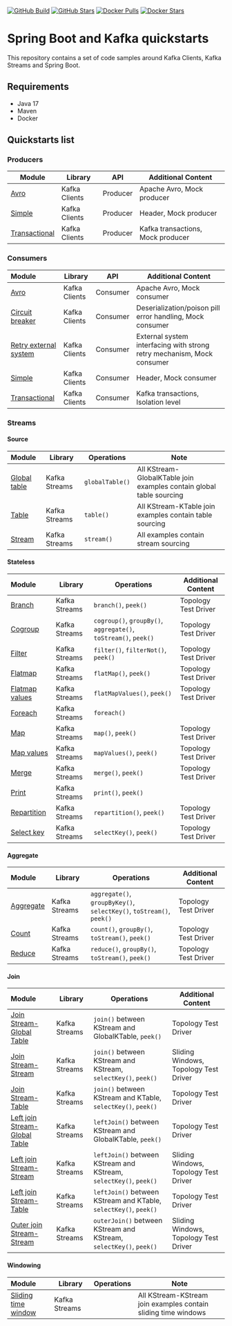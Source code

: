 [![GitHub Build](https://img.shields.io/github/workflow/status/loicgreffier/spring-boot-kafka-quickstarts/continuous-integration/main?logo=github&style=for-the-badge)](https://github.com/loicgreffier/spring-boot-kafka-quickstarts/actions/workflows/continuous_integration.yml)
[![GitHub Stars](https://img.shields.io/github/stars/loicgreffier/spring-boot-kafka-quickstarts?logo=github&style=for-the-badge)](https://github.com/loicgreffier/spring-boot-kafka-quickstarts)
[![Docker Pulls](https://img.shields.io/docker/pulls/loicgreffier/spring-boot-kafka-quickstarts?label=Pulls&logo=docker&style=for-the-badge)](https://hub.docker.com/r/loicgreffier/spring-boot-kafka-quickstarts/tags)
[![Docker Stars](https://img.shields.io/docker/stars/loicgreffier/spring-boot-kafka-quickstarts?label=Stars&logo=docker&style=for-the-badge)](https://hub.docker.com/r/loicgreffier/spring-boot-kafka-quickstarts)

# Spring Boot and Kafka quickstarts

This repository contains a set of code samples around Kafka Clients, Kafka Streams and Spring Boot. 

## Requirements

- Java 17
- Maven
- Docker 

## Quickstarts list

### Producers

| Module                                                                    | Library       | API      | Additional Content                |
|---------------------------------------------------------------------------|---------------|----------|-----------------------------------|
| [Avro](/kafka-producer-quickstarts/kafka-producer-avro)                   | Kafka Clients | Producer | Apache Avro, Mock producer        |
| [Simple](/kafka-producer-quickstarts/kafka-producer-simple)               | Kafka Clients | Producer | Header, Mock producer             |
| [Transactional](/kafka-producer-quickstarts/kafka-producer-transactional) | Kafka Clients | Producer | Kafka transactions, Mock producer |

### Consumers

| Module                                                                                    | Library       | API      | Additional Content                                                     |
|:------------------------------------------------------------------------------------------|---------------|----------|------------------------------------------------------------------------|
| [Avro](/kafka-consumer-quickstarts/kafka-consumer-avro)                                   | Kafka Clients | Consumer | Apache Avro, Mock consumer                                             |
| [Circuit breaker](/kafka-consumer-quickstarts/kafka-consumer-circuit-breaker)             | Kafka Clients | Consumer | Deserialization/poison pill error handling, Mock consumer              |
| [Retry external system](/kafka-consumer-quickstarts/kafka-consumer-retry-external-system) | Kafka Clients | Consumer | External system interfacing with strong retry mechanism, Mock consumer |
| [Simple](/kafka-consumer-quickstarts/kafka-consumer-simple)                               | Kafka Clients | Consumer | Header, Mock consumer                                                  |
| [Transactional](/kafka-consumer-quickstarts/kafka-consumer-transactional)                 | Kafka Clients | Consumer | Kafka transactions, Isolation level                                    |

### Streams

#### Source

| Module                                                                            | Library       | Operations      | Note                                                                 |
|:----------------------------------------------------------------------------------|---------------|-----------------|----------------------------------------------------------------------|
| [Global table](/kafka-streams-quickstarts/kafka-streams-join-stream-global-table) | Kafka Streams | `globalTable()` | All KStream-GlobalKTable join examples contain global table sourcing |
| [Table](/kafka-streams-quickstarts/kafka-streams-join-stream-table)               | Kafka Streams | `table()`       | All KStream-KTable join examples contain table sourcing              |
| [Stream](/kafka-streams-quickstarts/kafka-streams-map)                            | Kafka Streams | `stream()`      | All examples contain stream sourcing                                 |

#### Stateless

| Module                                                                    | Library       | Operations                                                      | Additional Content   |
|:--------------------------------------------------------------------------|---------------|-----------------------------------------------------------------|----------------------|
| [Branch](/kafka-streams-quickstarts/kafka-streams-branch)                 | Kafka Streams | `branch()`, `peek()`                                            | Topology Test Driver |
| [Cogroup](/kafka-streams-quickstarts/kafka-streams-cogroup)               | Kafka Streams | `cogroup()`, `groupBy()`, `aggregate()`, `toStream()`, `peek()` | Topology Test Driver |
| [Filter](/kafka-streams-quickstarts/kafka-streams-filter)                 | Kafka Streams | `filter()`, `filterNot()`, `peek()`                             | Topology Test Driver |
| [Flatmap](/kafka-streams-quickstarts/kafka-streams-flatmap)               | Kafka Streams | `flatMap()`, `peek()`                                           | Topology Test Driver |
| [Flatmap values](/kafka-streams-quickstarts/kafka-streams-flatmap-values) | Kafka Streams | `flatMapValues()`, `peek()`                                     | Topology Test Driver |
| [Foreach](/kafka-streams-quickstarts/kafka-streams-foreach)               | Kafka Streams | `foreach()`                                                     |                      |
| [Map](/kafka-streams-quickstarts/kafka-streams-map)                       | Kafka Streams | `map()`, `peek()`                                               | Topology Test Driver |
| [Map values](/kafka-streams-quickstarts/kafka-streams-map-values)         | Kafka Streams | `mapValues()`, `peek()`                                         | Topology Test Driver |
| [Merge](/kafka-streams-quickstarts/kafka-streams-merge)                   | Kafka Streams | `merge()`, `peek()`                                             | Topology Test Driver |
| [Print](/kafka-streams-quickstarts/kafka-streams-print)                   | Kafka Streams | `print()`, `peek()`                                             |                      |
| [Repartition](/kafka-streams-quickstarts/kafka-streams-repartition)       | Kafka Streams | `repartition()`, `peek()`                                       | Topology Test Driver |
| [Select key](/kafka-streams-quickstarts/kafka-streams-select-key)         | Kafka Streams | `selectKey()`, `peek()`                                         | Topology Test Driver |

#### Aggregate

| Module                                                          | Library       | Operations                                                           | Additional Content   |
|:----------------------------------------------------------------|---------------|----------------------------------------------------------------------|----------------------|
| [Aggregate](/kafka-streams-quickstarts/kafka-streams-aggregate) | Kafka Streams | `aggregate()`, `groupByKey()`, `selectKey()`, `toStream()`, `peek()` | Topology Test Driver |
| [Count](/kafka-streams-quickstarts/kafka-streams-count)         | Kafka Streams | `count()`, `groupBy()`, `toStream()`, `peek()`                       | Topology Test Driver |
| [Reduce](/kafka-streams-quickstarts/kafka-streams-reduce)       | Kafka Streams | `reduce()`, `groupBy()`, `toStream()`, `peek()`                      | Topology Test Driver |

#### Join

| Module                                                                                                  | Library       | Operations                                                         | Additional Content                    |
|:--------------------------------------------------------------------------------------------------------|---------------|--------------------------------------------------------------------|---------------------------------------|
| [Join Stream-Global Table](/kafka-streams-quickstarts/kafka-streams-join-stream-global-table)           | Kafka Streams | `join()` between KStream and GlobalKTable, `peek()`                | Topology Test Driver                  |
| [Join Stream-Stream](/kafka-streams-quickstarts/kafka-streams-join-stream-stream)                       | Kafka Streams | `join()` between KStream and KStream, `selectKey()`, `peek()`      | Sliding Windows, Topology Test Driver |
| [Join Stream-Table](/kafka-streams-quickstarts/kafka-streams-join-stream-table)                         | Kafka Streams | `join()` between KStream and KTable, `selectKey()`, `peek()`       | Topology Test Driver                  |
| [Left join Stream-Global Table](/kafka-streams-quickstarts/kafka-streams-left-join-stream-global-table) | Kafka Streams | `leftJoin()` between KStream and GlobalKTable, `peek()`            | Topology Test Driver                  |
| [Left join Stream-Stream](/kafka-streams-quickstarts/kafka-streams-left-join-stream-stream)             | Kafka Streams | `leftJoin()` between KStream and KStream, `selectKey()`, `peek()`  | Sliding Windows, Topology Test Driver |
| [Left join Stream-Table](/kafka-streams-quickstarts/kafka-streams-left-join-stream-table)               | Kafka Streams | `leftJoin()` between KStream and KTable, `selectKey()`, `peek()`   | Topology Test Driver                  |
| [Outer join Stream-Stream](/kafka-streams-quickstarts/kafka-streams-outer-join-stream-stream)           | Kafka Streams | `outerJoin()` between KStream and KStream, `selectKey()`, `peek()` | Sliding Windows, Topology Test Driver |

#### Windowing

| Module                                                                             | Library       | Operations | Note                                                           |
|:-----------------------------------------------------------------------------------|---------------|------------|----------------------------------------------------------------|
| [Sliding time window](/kafka-streams-quickstarts/kafka-streams-join-stream-stream) | Kafka Streams |            | All KStream-KStream join examples contain sliding time windows |
